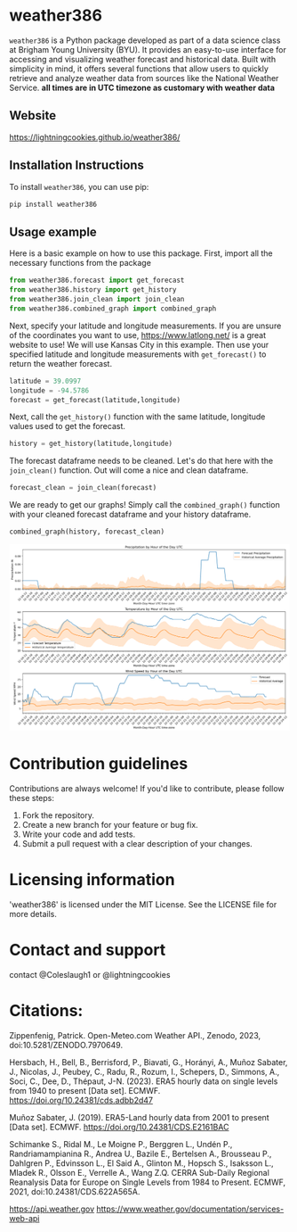 


# weather386
`weather386` is a Python package developed as part of a data science class at Brigham Young University (BYU). It provides an easy-to-use interface for accessing and visualizing weather forecast and historical data. Built with simplicity in mind, it offers several functions that allow users to quickly retrieve and analyze weather data from sources like the National Weather Service. **all times are in UTC timezone as customary with weather data**

## Website
https://lightningcookies.github.io/weather386/

## Installation Instructions

To install `weather386`, you can use pip:

```bash
pip install weather386
```

## Usage example

Here is a basic example on how to use this package.
First, import all the necessary functions from the package
```python
from weather386.forecast import get_forecast
from weather386.history import get_history
from weather386.join_clean import join_clean
from weather386.combined_graph import combined_graph
```
Next, specify your latitude and longitude measurements. If
you are unsure of the coordinates you want to use, 
https://www.latlong.net/ is a great website to use! We will use
Kansas City in this example. Then use your specified latitude and longitude measurements with `get_forecast()` to return the weather forecast.
```python
latitude = 39.0997
longitude = -94.5786
forecast = get_forecast(latitude,longitude)
```
Next, call the `get_history()` function with the same latitude, longitude values used to get the forecast.
```python
history = get_history(latitude,longitude)
```
The forecast dataframe needs to be cleaned. Let's do that here with the `join_clean()` function. Out will come a nice and clean dataframe.
```python
forecast_clean = join_clean(forecast)
```
We are ready to get our graphs! Simply call the `combined_graph()` function with your cleaned forecast dataframe and your history dataframe.
```python
combined_graph(history, forecast_clean)
```
![Graphs for this example](example_graph.png)

# Contribution guidelines
Contributions are always welcome! If you'd like to contribute, please follow these steps:

1. Fork the repository.
2. Create a new branch for your feature or bug fix.
3. Write your code and add tests.
4. Submit a pull request with a clear description of your changes.

# Licensing information
'weather386' is licensed under the MIT License. See the LICENSE file for more details.

# Contact and support
contact @Coleslaugh1 or @lightningcookies

# Citations:
Zippenfenig, Patrick. Open-Meteo.com Weather API., Zenodo, 2023, doi:10.5281/ZENODO.7970649.

Hersbach, H., Bell, B., Berrisford, P., Biavati, G., Horányi, A., Muñoz Sabater, J., Nicolas, J., Peubey, C., Radu, R., Rozum, I., Schepers, D., Simmons, A., Soci, C., Dee, D., Thépaut, J-N. (2023). ERA5 hourly data on single levels from 1940 to present [Data set]. ECMWF. https://doi.org/10.24381/cds.adbb2d47

Muñoz Sabater, J. (2019). ERA5-Land hourly data from 2001 to present [Data set]. ECMWF. https://doi.org/10.24381/CDS.E2161BAC

Schimanke S., Ridal M., Le Moigne P., Berggren L., Undén P., Randriamampianina R., Andrea U., Bazile E., Bertelsen A., Brousseau P., Dahlgren P., Edvinsson L., El Said A., Glinton M., Hopsch S., Isaksson L., Mladek R., Olsson E., Verrelle A., Wang Z.Q. CERRA Sub-Daily Regional Reanalysis Data for Europe on Single Levels from 1984 to Present. ECMWF, 2021, doi:10.24381/CDS.622A565A.


https://api.weather.gov
https://www.weather.gov/documentation/services-web-api


